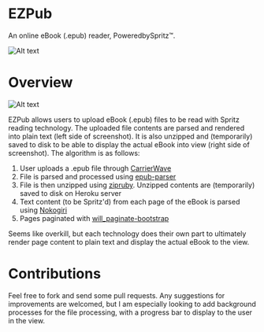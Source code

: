 EZPub
=====

An online eBook (.epub) reader, PoweredbySpritz™.

![Alt text](http://ezpub.herokuapp.com/assets/screenshot1-ee0466f2fbda80144381a8bb6a32065f.jpg)

# Overview

![Alt text](http://ezpub.herokuapp.com/assets/screenshot2-a98c8e607027032b1b814dfa526647be.jpg)

EZPub allows users to upload eBook (.epub) files to be read with Spritz reading technology. The uploaded file contents are parsed and rendered into plain text (left side of screenshot). It is also unzipped and (temporarily) saved to disk to be able to display the actual eBook into view (right side of screenshot). The algorithm is as follows:

1. User uploads a .epub file through [CarrierWave](https://github.com/carrierwaveuploader/carrierwave)
2. File is parsed and processed using [epub-parser](https://github.com/KitaitiMakoto/epub-parser)
3. File is then unzipped using [zipruby](https://bitbucket.org/winebarrel/zip-ruby/wiki/Home). Unzipped contents are (temporarily) saved to disk on Heroku server
4. Text content (to be Spritz'd) from each page of the eBook is parsed using [Nokogiri](http://nokogiri.org/)
5. Pages paginated with [will_paginate-bootstrap](https://github.com/bootstrap-ruby/will_paginate-bootstrap)

Seems like overkill, but each technology does their own part to ultimately render page content to plain text and display the actual eBook to the view.

# Contributions

Feel free to fork and send some pull requests. Any suggestions for improvements are welcomed, but I am especially looking to add background processes for the file processing, with a progress bar to display to the user in the view.